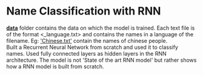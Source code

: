 # Name Classification with RNN
[**data**](https://github.com/syamantak01/Deep_Learning/tree/main/Name_Classification_RNN/data) folder contains the data on which the model is trained. Each text file is of the format <_language.txt>
and contains the names in a language of the filename. Eg: ['Chinese.txt'](https://github.com/syamantak01/Deep_Learning/blob/main/Name_Classification_RNN/data/Chinese.txt) contain the names of chinese people.\
Built a Recurrent Neural Network from scratch and used it to classify names. Used fully connected layers as hidden layers in the RNN architecture. The model is not 'State of the art RNN model' but rather 
shows how a RNN model is built from scratch.
